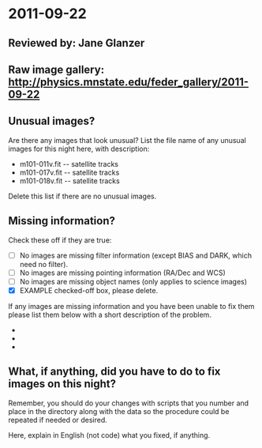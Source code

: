 # 2011-09-22

## Reviewed by:   Jane Glanzer

## Raw image gallery: http://physics.mnstate.edu/feder_gallery/2011-09-22

## Unusual images?

Are there any images that look unusual? List the file name of any unusual images for this night here, with description:

+ m101-011v.fit -- satellite tracks
+ m101-017v.fit -- satellite tracks
+ m101-018v.fit -- satellite tracks

Delete this list if there are no unusual images.

## Missing information?

Check these off if they are true:

- [ ] No images are missing filter information (except BIAS and DARK, which need no filter).
- [ ] No images are missing pointing information (RA/Dec and WCS)
- [ ] No images are missing object names (only applies to science images)
- [x] EXAMPLE checked-off box, please delete.

If any images are missing information and you have been unable to fix them please list
them below with a short description of the problem.

+ 
+ 
+ 

## What, if anything, did you have to do to fix images on this night?

Remember, you should do your changes with scripts that you number and place in the
directory along with the data so the procedure could be repeated if needed or
desired.

Here, explain in English (not code) what you fixed, if anything.
